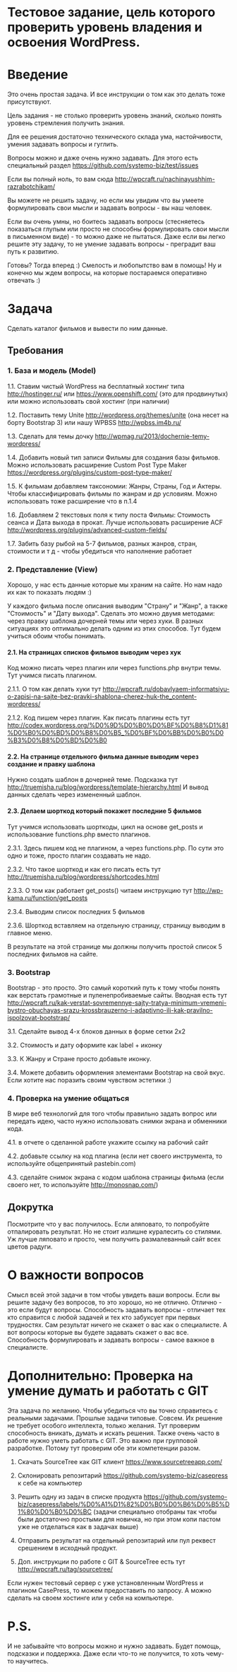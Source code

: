 Тестовое задание, цель которого проверить уровень владения и освоения WordPress.
====

# Введение

Это очень простая задача. И все инструкции о том как это делать тоже присутствуют.

Цель задания - не столько проверить уровень знаний, сколько понять уровень стремления получить знания.

Для ее решения достаточно технического склада ума, настойчивости, умения задавать вопросы и гуглить.

Вопросы можно и даже очень нужно задавать. Для этого есть специальный раздел https://github.com/systemo-biz/test/issues

Если вы полный ноль, то вам сюда http://wpcraft.ru/nachinayushhim-razrabotchikam/

Вы можете не решить задачу, но если мы увидим что вы умеете формулировать свои мысли и задавать вопросы - вы наш человек.

Если вы очень умны, но боитесь задавать вопросы (стесняетесь показаться глупым или просто не способны формулировать свои мысли в письменном виде) - то можно даже не пытаться. Даже если вы легко решите эту задачу, то не умение задавать вопросы - преградит ваш путь к развитию.

Готовы? Тогда вперед :) Смелость и любопытство вам в помощь! Ну и конечно мы ждем вопросы, на которые постараемся оперативно отвечать :)


# Задача
Сделать каталог фильмов и вывести по ним данные.

## Требования

### 1. База и модель (Model)

1.1. Ставим чистый WordPress на бесплатный хостинг типа http://hostinger.ru/ или https://www.openshift.com/ (это для продвинутых) или можно использовать свой хостинг (при наличии)

1.2. Поставить тему Unite http://wordpress.org/themes/unite (она несет на борту Bootstrap 3) или нашу WPBSS http://wpbss.im4b.ru/

1.3. Сделать для темы дочку http://wpmag.ru/2013/dochernie-temy-wordpress/

1.4. Добавить новый тип записи Фильмы для создания базы фильмов. Можно использовать расширение Custom Post Type Maker https://wordpress.org/plugins/custom-post-type-maker/

1.5. К фильмам добавляем таксономии: Жанры, Страны, Год и Актеры. Чтобы классифицировать фильмы по жанрам и др условиям. Можно использовать тоже расширение что в п.1.4

1.6. Добавляем 2 текстовых поля к типу поста Фильмы: Стоимость сеанса и Дата выхода в прокат. Лучше использовать расширение ACF http://wordpress.org/plugins/advanced-custom-fields/

1.7. Забить базу рыбой на 5-7 фильмов, разных жанров, стран, стоимости и т д - чтобы убедиться что наполнение работает

### 2. Представление (View)

Хорошо, у нас есть данные которые мы храним на сайте. Но нам надо их как то показать людям :)

У каждого фильма после описания выводим "Страну" и "Жанр", а также "Стоимость" и "Дату выхода".
Сделать это можно двумя методами: через правку шаблона дочерней темы или через хуки. В разных ситуациях это оптимально делать одним из этих способов. Тут будем учиться обоим чтобы понимать.

#### 2.1. На страницах списков фильмов выводим через хук

Код можно писать через плагин или через functions.php внутри темы. Тут учимся писать плагином.

2.1.1. О том как делать хуки тут http://wpcraft.ru/dobavlyaem-informatsiyu-o-zapisi-na-sajte-bez-pravki-shablona-cherez-huk-the_content-wordpress/

2.1.2. Код пишем через плагин. Как писать плагины есть тут http://codex.wordpress.org/%D0%9D%D0%B0%D0%BF%D0%B8%D1%81%D0%B0%D0%BD%D0%B8%D0%B5_%D0%BF%D0%BB%D0%B0%D0%B3%D0%B8%D0%BD%D0%B0

#### 2.2.  На странице отдельного фильма данные выводим через создание и правку шаблона

Нужно создать шаблон в дочерней теме. Подсказка тут http://truemisha.ru/blog/wordpress/template-hierarchy.html
И вывод данных сделать через измененный шаблон.

#### 2.3. Делаем шорткод который покажет последние 5 фильмов

Тут учимся использовать шорткоды, цикл на основе get_posts и использование functions.php вместо плагинов.

2.3.1. Здесь пишем код не плагином, а через functions.php. По сути это одно и тоже, просто плагин создавать не надо.

2.3.2. Что такое шорткод и как его писать есть тут http://truemisha.ru/blog/wordpress/shortcodes.html

2.3.3. О том как работает get_posts() читаем инструкцию тут http://wp-kama.ru/function/get_posts

2.3.4. Выводим список последних 5 фильмов

2.3.6. Шорткод вставляем на отдельную страницу, страницу выводим в главное меню.

В результате на этой странице мы должны получить простой список 5 последних фильмов на сайте.

### 3. Bootstrap

Bootstrap - это просто. Это самый короткий путь к тому чтобы понять как верстать грамотные и пуленепробиваемые сайты.
Вводная есть тут http://wpcraft.ru/kak-verstat-sovremennye-sajty-tratya-minimum-vremeni-bystro-obuchayas-srazu-krossbrauzerno-i-adaptivno-ili-kak-pravilno-ispolzovat-bootstrap/

3.1. Сделайте вывод 4-х блоков данных в форме сетки 2х2

3.2. Стоимость и дату оформите как label + иконку

3.3. К Жанру и Стране просто добавьте иконку.

3.4. Можете добавить оформления элементами Bootstrap на свой вкус. Если хотите нас поразить своим чувством эстетики :)

### 4. Проверка на умение общаться

В мире веб технологий для того чтобы правильно задать вопрос или передать идею, часто нужно использовать снимки экрана и обменники кода.

4.1. в отчете о сделанной работе укажите ссылку на рабочий сайт

4.2. добавьте ссылку на код плагина (если нет своего инструмента, то используйте общепринятый pastebin.com)

4.3. сделайте снимок экрана с кодом шаблона страницы фильма (если своего нет, то используйте http://monosnap.com/)

## Докрутка
Посмотрите что у вас получилось. Если аляповато, то попробуйте отпалировать результат.
Но не стоит излишне куралесить со стилями. Уж лучше ляповато и просто, чем получить размалеванный сайт всех цветов радуги.

# О важности вопросов

Смысл всей этой задачи в том чтобы увидеть ваши вопросы. Если вы решите задачу без вопросов, то это хорошо, но не отлично.
Отлично - это если будут вопросы. Способность задавать вопросы - отличает тех кто справится с любой задачей и тех кто забуксует при первых трудностях.
Сам результат ничего не скажет о вас как о специалисте. А вот вопросы которые вы будете задавать скажет о вас все. Способность формулировать и задавать вопросы - самое важное в специалисте.

# Дополнительно: Проверка на умение думать и работать с GIT

Эта задача по желанию. Чтобы убедиться что вы точно справитесь с реальными задачами.
Прошлые задачи типовые. Совсем. Их решение не требует особого интеллекта, только желания.
Тут проверим способность вникать, думать и искать решения.
Также очень часто в работе нужно уметь работать с GIT. Это важно при групповой разработке.
Потому тут проверим обе эти компетенции разом.

1. Скачать SourceTree как GIT клиент https://www.sourcetreeapp.com/

2. Склонировать репозитарий https://github.com/systemo-biz/casepress к себе на компьютер

3. Решить одну из задач в списке продукта https://github.com/systemo-biz/casepress/labels/%D0%A1%D1%82%D0%B0%D0%B6%D0%B5%D1%80%D0%B0%D0%BC (задачи специально отобраны так чтобы были достаточно простыми для новичка, но при этом копи пастом уже не отделаться как в задачах выше)

4. Отправить результат на отдельный репозитарий или пул реквест срешением в исходный продукт.

5. Доп. инструкции по работе с GIT & SourceTree есть тут http://wpcraft.ru/tag/sourcetree/

Если нужен тестовый сервер с уже установленным WordPress и плагином CasePress, то можем предоставить по запросу. А можно сделать на своем хостинге или у себя на компьютере.

# P.S. 
И не забывайте что вопросы можно и нужно задавать.
Будет помощь, подсказки и поддержка.
Даже если что-то не получится, то хоть чему-то научитесь.
